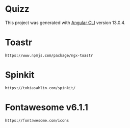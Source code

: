 # Quizz

This project was generated with [Angular CLI](https://github.com/angular/angular-cli) version 13.0.4.

# Toastr
```
https://www.npmjs.com/package/ngx-toastr
```

# Spinkit
```
https://tobiasahlin.com/spinkit/
```

# Fontawesome v6.1.1
```
https://fontawesome.com/icons
```